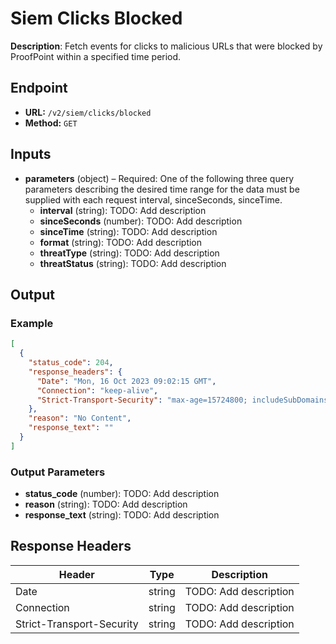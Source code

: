 # Siem Clicks Blocked

**Description**: Fetch events for clicks to malicious URLs that were blocked by ProofPoint within a specified time period.

## Endpoint

- **URL:** `/v2/siem/clicks/blocked`
- **Method:** `GET`
## Inputs

- **parameters** (object) – Required: One of the following three query parameters describing the desired time range for the data must be supplied with each request interval, sinceSeconds, sinceTime.
  - **interval** (string): TODO: Add description
  - **sinceSeconds** (number): TODO: Add description
  - **sinceTime** (string): TODO: Add description
  - **format** (string): TODO: Add description
  - **threatType** (string): TODO: Add description
  - **threatStatus** (string): TODO: Add description
## Output

### Example

```json
[
  {
    "status_code": 204,
    "response_headers": {
      "Date": "Mon, 16 Oct 2023 09:02:15 GMT",
      "Connection": "keep-alive",
      "Strict-Transport-Security": "max-age=15724800; includeSubDomains"
    },
    "reason": "No Content",
    "response_text": ""
  }
]
```
### Output Parameters

- **status_code** (number): TODO: Add description
- **reason** (string): TODO: Add description
- **response_text** (string): TODO: Add description
## Response Headers

| Header | Type | Description |
|--------|------|-------------|
| Date | string | TODO: Add description |
| Connection | string | TODO: Add description |
| Strict-Transport-Security | string | TODO: Add description |